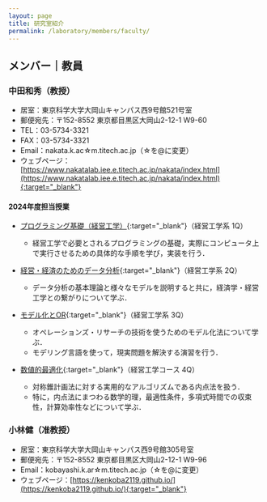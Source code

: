 ```yaml
---
layout: page
title: 研究室紹介
permalink: /laboratory/members/faculty/
---
```


## メンバー｜教員

### 中田和秀（教授）

- 居室：東京科学大学大岡山キャンパス西9号館521号室
- 郵便宛先：〒152-8552 東京都目黒区大岡山2-12-1 W9-60
- TEL：03-5734-3321
- FAX：03-5734-3321
- Email：nakata.k.ac☆m.titech.ac.jp（☆を@に変更）
- ウェブページ：[https://www.nakatalab.iee.e.titech.ac.jp/nakata/index.html](https://www.nakatalab.iee.e.titech.ac.jp/nakata/index.html){:target="_blank"}

#### 2024年度担当授業

- [プログラミング基礎（経営工学）](https://www.ocw.titech.ac.jp/index.php?module=General&action=T0300&GakubuCD=2&GakkaCD=321900&KeiCD=19&KougiCD=202402092&Nendo=2024&lang=JA&vid=03){:target="_blank"}（経営工学系 1Q）
  - 経営工学で必要とされるプログラミングの基礎，実際にコンピュータ上で実行させるための具体的な手順を学び，実装を行う．

- [経営・経済のためのデータ分析](https://www.ocw.titech.ac.jp/index.php?module=General&action=T0300&GakubuCD=2&GakkaCD=321900&KeiCD=19&KougiCD=202402129&Nendo=2024&lang=JA&vid=03){:target="_blank"}（経営工学系 2Q）
  - データ分析の基本理論と様々なモデルを説明すると共に，経済学・経営工学との繋がりについて学ぶ．

- [モデル化とOR](https://www.ocw.titech.ac.jp/index.php?module=General&action=T0300&GakubuCD=2&GakkaCD=321900&KeiCD=19&KougiCD=202432438&Nendo=2024&lang=JA&vid=03){:target="_blank"}（経営工学系 3Q）
  - オペレーションズ・リサーチの技術を使うためのモデル化法について学ぶ．
  - モデリング言語を使って，現実問題を解決する演習を行う．

- [数値的最適化](https://www.ocw.titech.ac.jp/index.php?module=General&action=T0300&GakubuCD=2&GakkaCD=321919&KeiCD=19&course=19&KougiCD=202404747&Nendo=2024&lang=JA&vid=03){:target="_blank"}（経営工学コース 4Q）
  - 対称錐計画法に対する実用的なアルゴリズムである内点法を扱う．
  - 特に，内点法にまつわる数学的理，最適性条件，多項式時間での収束性，計算効率性などについて学ぶ．

### 小林健（准教授）

- 居室：東京科学大学大岡山キャンパス西9号館305号室
- 郵便宛先：〒152-8552 東京都目黒区大岡山2-12-1 W9-96
- Email：kobayashi.k.ar☆m.titech.ac.jp（☆を@に変更）
- ウェブページ：[https://kenkoba2119.github.io/](https://kenkoba2119.github.io/){:target="_blank"}
